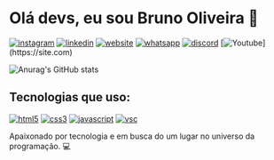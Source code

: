# Olá devs, eu sou Bruno Oliveira 🤙
[![instagram](https://img.shields.io/badge/Instagram-E4405F?style=for-the-badge&logo=instagram&logoColor=white)](https://instagram.com) [![linkedin](https://img.shields.io/badge/LinkedIn-0077B5?style=for-the-badge&logo=linkedin&logoColor=white)](https://linkedin.com) [![website](https://img.shields.io/badge/website-000000?style=for-the-badge&logo=About.me&logoColor=white)](https://site.com) [![whatsapp](https://img.shields.io/badge/WhatsApp-25D366?style=for-the-badge&logo=whatsapp&logoColor=white)](https://site.com) [![discord](https://img.shields.io/badge/Discord-7289DA?style=for-the-badge&logo=discord&logoColor=white)](https://site.com) [![Youtube]([https://img.shields.io/badge/Discord-7289DA?style=for-the-badge&logo=discord&logoColor=white](https://img.shields.io/badge/YouTube-FF0000?style=for-the-badge&logo=youtube&logoColor=white))](https://site.com)


![Anurag's GitHub stats](https://github-readme-stats.vercel.app/api?username=brunoods-dev&show_icons=true&theme=tokyonight)

## Tecnologias que uso:

[![html5](https://img.shields.io/badge/HTML5-E34F26?style=for-the-badge&logo=html5&logoColor=white)](#) [![css3](https://img.shields.io/badge/CSS3-1572B6?style=for-the-badge&logo=css3&logoColor=white)](#) [![javascript](https://img.shields.io/badge/JavaScript-F7DF1E?style=for-the-badge&logo=javascript&logoColor=black)](#)  [![vsc](https://img.shields.io/badge/Visual_Studio_Code-0078D4?style=for-the-badge&logo=visual%20studio%20code&logoColor=white)](#) 

Apaixonado por tecnologia e em busca do um lugar no universo da programação. 💻
